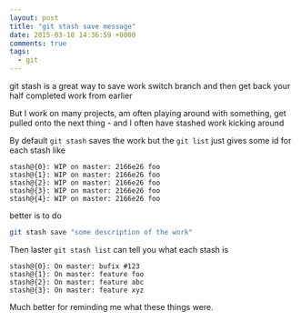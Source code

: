 ```yaml
---
layout: post
title: "git stash save message"
date: 2015-03-18 14:36:59 +0000
comments: true
tags: 
  - git
---
```


git stash is a great way to save work switch branch and then get back your half completed work from earlier

But I work on many projects, am often playing around with something, get pulled onto the next thing - and I often have stashed work kicking around

By default `git stash` saves the work but the `git list` just gives some id for each stash like

```
stash@{0}: WIP on master: 2166e26 foo
stash@{1}: WIP on master: 2166e26 foo
stash@{2}: WIP on master: 2166e26 foo
stash@{3}: WIP on master: 2166e26 foo
stash@{4}: WIP on master: 2166e26 foo
```


better is to do

```bash
git stash save "some description of the work"
```

Then laster `git stash list` can tell you what each stash is

```
stash@{0}: On master: bufix #123
stash@{1}: On master: feature foo
stash@{2}: On master: feature abc
stash@{3}: On master: feature xyz
```

Much better for reminding me what these things were.
